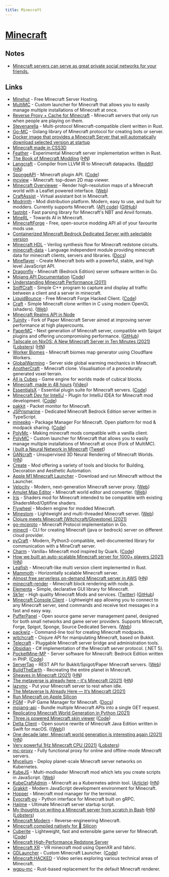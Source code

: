 ```yaml
---
title: Minecraft
---
```


# [Minecraft](https://www.minecraft.net/en-us/)

## Notes

- [Minecraft servers can serve as great private social networks for your friends.](https://news.ycombinator.com/item?id=29470565)

## Links

- [Minehut](https://minehut.com/) - Free Minecraft Server Hosting.
- [MultiMC](https://github.com/MultiMC/MultiMC5) - Custom launcher for Minecraft that allows you to easily manage multiple installations of Minecraft at once.
- [Reverse Proxy + Cache for Minecraft](https://github.com/benjojo/mcod) - Minecraft servers that only run when people are playing on them.
- [Stevenarella](https://github.com/iceiix/stevenarella) - Multi-protocol Minecraft-compatible client written in Rust.
- [Go-MC](https://github.com/Tnze/go-mc) - Golang library of Minecraft protocol for creating bots or server.
- [Docker image that provides a Minecraft Server that will automatically download selected version at startup](https://github.com/itzg/docker-minecraft-server)
- [Minecraft made in CSS3D](https://github.com/Calada2/Minecraft)
- [Feather](https://github.com/feather-rs/feather) - Experimental Minecraft server implementation written in Rust.
- [The Book of Minecraft Modding](https://thebookofmodding.ml/) ([HN](https://news.ycombinator.com/item?id=23723058))
- [Langcraft](https://github.com/SuperTails/langcraft) - Compiler from LLVM IR to Minecraft datapacks. ([Reddit](https://www.reddit.com/r/rust/comments/hx3we0/langcraft_the_llvm_target_for_minecraft_youve/)) ([HN](https://news.ycombinator.com/item?id=23955371))
- [SpongeAPI](https://www.spongepowered.org/) - Minecraft plugin API. ([Code](https://github.com/SpongePowered/SpongeAPI))
- [mcview](https://github.com/kbinani/mcview) - Minecraft: top-down 2D map viewer.
- [Minecraft Overviewer](https://github.com/overviewer/Minecraft-Overviewer) - Render high-resolution maps of a Minecraft world with a Leaflet powered interface. ([Web](https://overviewer.org/))
- [CraftAssist](https://github.com/facebookresearch/craftassist) - Virtual assistant bot in Minecraft.
- [Modrinth](https://modrinth.com/) - Mod distribution platform. Modern, easy to use, and built for modders. Currently supports Minecraft. ([API code](https://github.com/modrinth/labrinth)) ([GitHub](https://github.com/modrinth))
- [fastnbt](https://github.com/owengage/fastnbt) - Fast parsing library for Minecraft's NBT and Anvil formats.
- [MineRL](https://minerl.io/) - Towards AI in Minecraft.
- [MinecraftForge](https://github.com/MinecraftForge/MinecraftForge) - Free, open-source modding API all of your favourite mods use.
- [Containerized Minecraft Bedrock Dedicated Server with selectable version](https://github.com/itzg/docker-minecraft-bedrock-server)
- [Minecraft HDL](https://github.com/itsFrank/MinecraftHDL) - Verilog synthesis flow for Minecraft redstone circuits.
- [minecraft-data](https://github.com/PrismarineJS/minecraft-data) - Language independent module providing minecraft data for minecraft clients, servers and libraries. ([Docs](https://minecraft-data.prismarine.js.org/))
- [Mineflayer](https://github.com/PrismarineJS/mineflayer) - Create Minecraft bots with a powerful, stable, and high level JavaScript API.
- [Dragonfly](https://github.com/df-mc/dragonfly) - Minecraft (Bedrock Edition) server software written in Go.
- [Mojang API Documentation](https://mojang-api-docs.netlify.app/) ([Code](https://github.com/88/mojang-api-docs))
- [Understanding Minecraft Performance (2011)](http://optifog.blogspot.com/2011/08/understanding-minecraft-performance.html)
- [SniffCraft](https://github.com/adepierre/SniffCraft) - Simple C++ program to capture and display all traffic between a client and a server in minecraft.
- [LiquidBounce](https://liquidbounce.net/) - Free Minecraft Forge Hacked Client. ([Code](https://github.com/CCBlueX/LiquidBounce))
- [Craft](https://github.com/fogleman/Craft) - Simple Minecraft clone written in C using modern OpenGL (shaders). ([Web](https://www.michaelfogleman.com/projects/craft/))
- [Minecraft Realms API in Node](https://github.com/revzim/mc-realms)
- [Tuinity](https://github.com/Spottedleaf/Tuinity) - Fork of Paper Minecraft Server aimed at improving server performance at high playercounts.
- [PaperMC](https://papermc.io/) - Next generation of Minecraft server, compatible with Spigot plugins and offering uncompromising performance. ([GitHub](https://github.com/PaperMC))
- [Tailscale on NixOS: A New Minecraft Server in Ten Minutes (2021)](https://tailscale.com/blog/nixos-minecraft/) ([Lobsters](https://lobste.rs/s/yppnts/tailscale_on_nixos_new_minecraft_server)) ([HN](https://news.ycombinator.com/item?id=25843609))
- [Worker Biomes](https://github.com/lspgn/worker-biomes) - Minecraft biomes map generator using Cloudflare Workers.
- [GlobalWarming](https://github.com/nsporillo/GlobalWarming) - Server side global warming mechanics in Minecraft.
- [AnotherCraft](https://github.com/CZDanol/AnotherCraft) - Minecraft clone. Visualisation of a procedurally generated voxel terrain.
- [All is Cubes](https://github.com/kpreid/all-is-cubes) - Game engine for worlds made of cubical blocks.
- [Minecraft, made in 48 hours](https://github.com/jdah/minecraft-weekend) ([Video](https://www.youtube.com/watch?v=4O0_-1NaWnY))
- [EssentialsX](https://essentialsx.net/) - Essential plugin suite for Minecraft servers. ([Code](https://github.com/EssentialsX/Essentials))
- [Minecraft Dev for IntelliJ](https://minecraftdev.org/) - Plugin for IntelliJ IDEA for Minecraft mod development. ([Code](https://github.com/minecraft-dev/MinecraftDev))
- [pakkit](https://github.com/Heath123/pakkit) - Packet monitor for Minecraft.
- [JSPrismarine](https://prismarine.dev/) - Dedicated Minecraft Bedrock Edition server written in TypeScript.
- [minepkg](https://preview.minepkg.io/) - Package Manager For Minecraft. Open platform for mod & modpack sharing. ([Code](https://github.com/minepkg/minepkg))
- [PolyMc](https://github.com/TheEpicBlock/PolyMc) - Making minecraft mods compatible with a vanilla client.
- [PolyMC](https://github.com/PolyMC/PolyMC) - Custom launcher for Minecraft that allows you to easily manage multiple installations of Minecraft at once (Fork of MultiMC).
- [I built a Neural Network in Minecraft](https://www.youtube.com/watch?v=7OdhtAiPfWY) ([Tweet](https://twitter.com/ykilcher/status/1382328460308271104))
- [GANcraft](https://nvlabs.github.io/GANcraft/) - Unsupervised 3D Neural Rendering of Minecraft Worlds. ([HN](https://news.ycombinator.com/item?id=26833972))
- [Create](https://github.com/Creators-of-Create/Create) - Mod offering a variety of tools and blocks for Building, Decoration and Aesthetic Automation.
- [Apple M1 Minecraft Launcher](https://github.com/ezfe/minecraft-jar-command) - Download and run Minecraft without the Launcher.
- [Velocity](https://github.com/VelocityPowered/Velocity) - Modern, next-generation Minecraft server proxy. ([Web](https://velocitypowered.com/))
- [Amulet Map Editor](https://github.com/Amulet-Team/Amulet-Map-Editor) - Minecraft world editor and converter. ([Web](https://www.amuletmc.com/))
- [Iris](https://github.com/IrisShaders/Iris) - Shaders mod for Minecraft intended to be compatible with existing ShadersMod/Optifine shaders.
- [Flywheel](https://github.com/Jozufozu/Flywheel) - Modern engine for modded Minecraft.
- [Minestom](https://github.com/Minestom/Minestom) - Lightweight and multi-threaded Minecraft server. ([Web](https://www.minestom.net/))
- [Clojure meets Minecraft (Witchcraft/Glowstone) (2021)](https://www.youtube.com/watch?v=qgQwhc_DDSY)
- [go-mcproto](https://github.com/BRA1L0R/go-mcproto) - Minecraft Protocol implementation in Go.
- [minectl](https://github.com/dirien/minectl) - CLI for creating Minecraft (java or bedrock) server on different cloud provider.
- [pyCraft](https://github.com/ammaraskar/pyCraft) - Modern, Python3-compatible, well-documented library for communication with a MineCraft server.
- [Charm](https://svenhjol.github.io/Charm/) - Vanilla+ Minecraft mod inspired by Quark. ([Code](https://github.com/svenhjol/Charm))
- [How we built an auto-scalable Minecraft server for 1000+ players (2021)](https://www.worldql.com/posts/2021-08-worldql-scalable-minecraft/) ([HN](https://news.ycombinator.com/item?id=28401224))
- [Leafish](https://github.com/terrarier2111/Leafish) - Minecraft-like multi version client implemented in Rust.
- [Mammoth](https://github.com/WorldQL/mammoth) - Horizontally scalable Minecraft server.
- [Almost free serverless on-demand Minecraft server in AWS](https://github.com/doctorray117/minecraft-ondemand) ([HN](https://news.ycombinator.com/item?id=28454968))
- [minecraft-render](https://github.com/co3moz/minecraft-render) - Minecraft block rendering with node.js.
- [Elementa](https://github.com/Sk1erLLC/Elementa) - Simple, declarative GUI library for Minecraft.
- [Sk1er](https://sk1er.club/) - High quality Minecraft Mods and services. ([Twitter](https://twitter.com/Sk1erLLC)) ([GitHub](https://github.com/Sk1erLLC))
- [Minecraft Console Client](https://github.com/ORelio/Minecraft-Console-Client) - Lightweight app allowing you to connect to any Minecraft server, send commands and receive text messages in a fast and easy way.
- [PufferPanel](https://github.com/PufferPanel/PufferPanel) - Open source game server management panel, designed for both small networks and game server providers. Supports Minecraft, Forge, Spigot, Sponge, Source Dedicated Servers. ([Web](https://www.pufferpanel.com/))
- [packwiz](https://github.com/comp500/packwiz) - Command-line tool for creating Minecraft modpacks.
- [witchcraft](https://github.com/lambdaisland/witchcraft) - Clojure API for manipulating Minecraft, based on Bukkit.
- [Telecraft](https://github.com/telecraft/telecraft) - Pluggable Minecraft server bridge and administration tools.
- [Obsidian](https://github.com/ObsidianMC/Obsidian) - C# implementation of the Minecraft server protocol. (.NET 5).
- [PocketMine-MP](https://pmmp.io/) - Server software for Minecraft: Bedrock Edition written in PHP. ([Code](https://github.com/pmmp/PocketMine-MP))
- [ServerTap](https://github.com/phybros/servertap) - REST API for Bukkit/Spigot/Paper Minecraft servers. ([Web](https://servertap.io/))
- [BuildTheEarth](https://buildtheearth.net/) - Recreating the entire planet in Minecraft.
- [Sheaves in Minecraft (2021)](https://quoteme.github.io/posts/sheaves_in_minecraft) ([HN](https://news.ycombinator.com/item?id=29055847))
- [The metaverse is already here – it's Minecraft (2021)](https://clivethompson.medium.com/the-metaverse-is-already-here-its-minecraft-99c89ed8ba2) ([HN](https://news.ycombinator.com/item?id=29083271))
- [lazymc](https://github.com/timvisee/lazymc) - Put your Minecraft server to rest when idle.
- [The Metaverse Is Already Here — It’s Minecraft (2021)](https://debugger.medium.com/the-metaverse-is-already-here-its-minecraft-99c89ed8ba2)
- [Run Minecraft on Apple Silicon](https://github.com/ezfe/m1craft)
- [PGM](https://github.com/PGMDev/PGM) - PvP Game Manager for Minecraft. ([Docs](https://pgm.dev/))
- [mojang-api](https://github.com/Electroid/mojang-api) - Bundle multiple Minecraft APIs into a single GET request.
- [Replicating Minecraft World Generation in Python (2021)](https://towardsdatascience.com/replicating-minecraft-world-generation-in-python-1b491bc9b9a4)
- [Three.js powered Minecraft skin viewer](https://bs-community.github.io/skinview3d/) ([Code](https://github.com/bs-community/skinview3d))
- [Delta Client](https://github.com/stackotter/delta-client) - Open source rewrite of Minecraft Java Edition written in Swift for macOS. (([Web](https://delta.stackotter.dev/)))
- [One decade later, Minecraft world generation is interesting again (2021)](https://dither8.xyz/blog/minecraft-cliffs-terrain/) ([HN](https://news.ycombinator.com/item?id=29446877))
- [Very powerful 1Hz Minecraft CPU (2021)](https://www.youtube.com/watch?v=FDiapbD0Xfg) ([Lobsters](https://lobste.rs/s/isyomf/very_powerful_1hz_minecraft_cpu))
- [mc-proxy](https://github.com/101arrowz/mc-proxy) - Fully functional proxy for online and offline-mode Minecraft servers.
- [Mycelium](https://github.com/nikhiljha/mycelium) - Deploy planet-scale Minecraft server networks on Kubernetes.
- [KubeJS](https://github.com/KubeJS-Mods/KubeJS) - Multi-modloader Minecraft mod which lets you create scripts in JavaScript. ([Web](https://kubejs.com/))
- [KubeCraftAdmin](https://github.com/erjadi/kubecraftadmin) - Minecraft as a Kubernetes admin tool. ([Article](https://eric-jadi.medium.com/minecraft-as-a-k8s-admin-tool-cf16f890de42)) ([HN](https://news.ycombinator.com/item?id=29816972))
- [Grakkit](https://github.com/grakkit/grakkit) - Modern JavaScript development environment for Minecraft.
- [Hopper](https://github.com/tebibytemedia/hopper) - Minecraft mod manager for the terminal.
- [Evocraft-py](https://github.com/real-itu/Evocraft-py) - Python interface for Minecraft built on gRPC.
- [Hajime](https://github.com/Slackadays/Hajime) - Ultimate Minecraft server startup script.
- [My thoughts on writing a Minecraft server from scratch in Bash](https://sdomi.pl/weblog/15-witchcraft-minecraft-server-in-bash/) ([HN](https://news.ycombinator.com/item?id=30347501)) ([Lobsters](https://lobste.rs/s/rbocxw/my_thoughts_on_writing_minecraft_server))
- [Minecraft Modern](https://wiki.vg/Main_Page) - Reverse-engineering Minecraft.
- [Minecraft compiled natively for  Silicon](https://github.com/raphtlw/m1necraft)
- [Cuberite](https://cuberite.org/) - Lightweight, fast and extensible game server for Minecraft. ([Code](https://github.com/cuberite/cuberite))
- [Minecraft High-Performance Redstone Server](https://github.com/MCHPR/MCHPRS)
- [Minecraft XR](https://github.com/Sorenon/MCXR) - VR minecraft mod using OpenXR and fabric.
- [GDLauncher](https://gdevs.io/) - Custom Minecraft Launcher. ([Code](https://github.com/gorilla-devs/GDLauncher))
- [Minecraft:HACKED](https://github.com/LiveOverflow/minecraft-hacked) - Video series exploring various technical areas of Minecraft.
- [wgpu-mc](https://github.com/wgpu-mc/wgpu-mc) - Rust-based replacement for the default Minecraft renderer.
